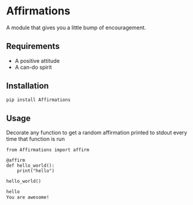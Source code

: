 # Affirmations

A module that gives you a little bump of encouragement. 

## Requirements
- A positive attitude
- A can-do spirit

## Installation

```bash
pip install Affirmations
```

## Usage

Decorate any function to get a random affirmation printed to stdout every time that function is run

```
from Affirmations import affirm

@affirm
def hello_world():
    print("hello")

hello_world()
```
```bash
hello
You are awesome!
```